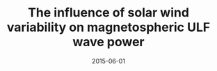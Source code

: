 ---
title: "The influence of solar wind variability on magnetospheric ULF wave power"
collection: publications
permalink: /publication/2015-06-01-Pokhotelov
excerpt: ' '
date: 2015-06-01
venue: 'Annales Geophysicae'
paperurl: 'https://doi.org/10.5194/angeo-33-697-2015'
citation: 'Pokhotelov, D., Rae, I. J., Murphy, K. R., &amp; Mann, I. R. (2015). The influence of solar wind variability on magnetospheric ULF wave power. Annales Geophysicae, 33(6), 697-701. '
---